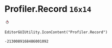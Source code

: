 # Profiler.Record `16x14`
<img src="/img/Profiler.Record.png" width=16 height=14>

``` CSharp
EditorGUIUtility.IconContent("Profiler.Record")
```
```
-2130089168486001092
```
